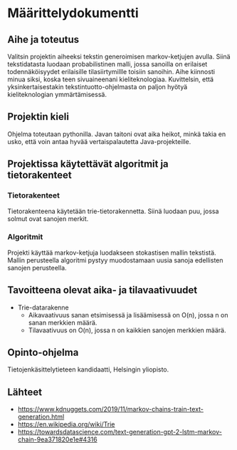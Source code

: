 # Määrittelydokumentti

## Aihe ja toteutus

Valitsin projektin aiheeksi tekstin generoimisen markov-ketjujen avulla. Siinä tekstidatasta luodaan probabilistinen malli, jossa sanoilla on erilaiset 
todennäköisyydet erilaisille tilasiirtymillle toisiin sanoihin. Aihe kiinnosti minua siksi, koska teen sivuaineenani kieliteknologiaa. Kuvittelsin, että 
yksinkertaisestakin tekstintuotto-ohjelmasta on paljon hyötyä kieliteknologian ymmärtämisessä.

## Projektin kieli
Ohjelma toteutaan pythonilla. Javan taitoni ovat aika heikot, minkä takia en usko, että voin antaa hyvää vertaispalautetta Java-projekteille.

## Projektissa käytettävät algoritmit ja tietorakenteet

### Tietorakenteet
Tietorakenteena käytetään trie-tietorakennetta. Siinä luodaan puu, jossa solmut ovat sanojen merkit.

### Algoritmit

Projekti käyttää markov-ketjuja luodakseen stokastisen mallin tekstistä. Mallin perusteella algoritmi 
pystyy muodostamaan uusia sanoja edellisten sanojen perusteella.

## Tavoitteena olevat aika- ja tilavaativuudet

- Trie-datarakenne
  - Aikavaativuus sanan etsimisessä ja lisäämisessä on O(n), jossa n on sanan merkkien määrä.
  - Tilavaativuus on O(n), jossa n on kaikkien sanojen merkkien määrä.


## Opinto-ohjelma

Tietojenkäsittelytieteen kandidaatti, Helsingin yliopisto. 

## Lähteet

- https://www.kdnuggets.com/2019/11/markov-chains-train-text-generation.html
- https://en.wikipedia.org/wiki/Trie
- https://towardsdatascience.com/text-generation-gpt-2-lstm-markov-chain-9ea371820e1e#4316



